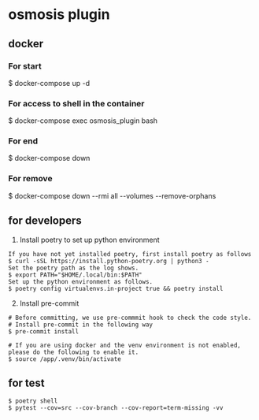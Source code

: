 # osmosis plugin

## docker

### For start

$ docker-compose up -d

### For access to shell in the container

$ docker-compose exec osmosis_plugin bash

### For end

$ docker-compose down

### For remove

$ docker-compose down --rmi all --volumes --remove-orphans

## for developers

1. Install poetry to set up python environment

```
If you have not yet installed poetry, first install poetry as follows
$ curl -sSL https://install.python-poetry.org | python3 -
Set the poetry path as the log shows.
$ export PATH="$HOME/.local/bin:$PATH"
Set up the python environment as follows.
$ poetry config virtualenvs.in-project true && poetry install
```

2. Install pre-commit

```
# Before committing, we use pre-commmit hook to check the code style.
# Install pre-commit in the following way
$ pre-commit install

# If you are using docker and the venv environment is not enabled, please do the following to enable it.
$ source /app/.venv/bin/activate

```

## for test

```
$ poetry shell
$ pytest --cov=src --cov-branch --cov-report=term-missing -vv
```

